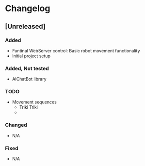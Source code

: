 # Changelog

## [Unreleased]
### Added 
- Funtinal WebServer control: Basic robot movement functionality
- Initial project setup

### Added, Not tested
- AIChatBot library 

### TODO
- Movement sequences
    - Triki Triki
    - 

### Changed
- N/A

### Fixed
- N/A
